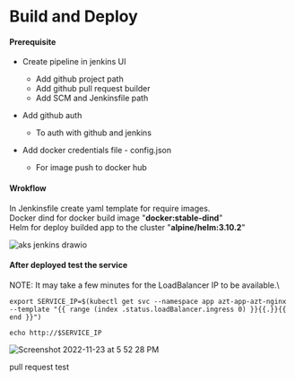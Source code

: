 
# Build and Deploy

#### Prerequisite

- Create pipeline in jenkins UI

	- Add github project path
	- Add github pull request builder
	- Add SCM and Jenkinsfile path 

- Add github auth
	- To auth with github and jenkins
- Add docker credentials file - config.json
	- For image push to docker hub

#### Wrokflow
In Jenkinsfile create yaml template for require images.\
Docker dind for docker build image "**docker:stable-dind**"\
Helm for deploy builded app to the cluster "**alpine/helm:3.10.2**"

![aks jenkins drawio](https://user-images.githubusercontent.com/12383368/203516160-4f809774-9c18-4862-a049-bc371a14d679.png)

#### After deployed test the service
NOTE: It may take a few minutes for the LoadBalancer IP to be available.\
<pre><code>export SERVICE_IP=$(kubectl get svc --namespace app azt-app-azt-nginx --template "{{ range (index .status.loadBalancer.ingress 0) }}{{.}}{{ end }}")</code></pre>
<pre><code>echo http://$SERVICE_IP</code></pre>
![Screenshot 2022-11-23 at 5 52 28 PM](https://user-images.githubusercontent.com/12383368/203529241-28c5d2ec-acdb-4140-b7f6-5ee4a39c70e7.png)

pull request test
